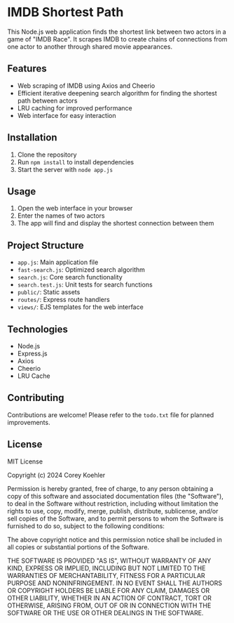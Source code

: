 # IMDB Shortest Path

This Node.js web application finds the shortest link between two actors in a game of "IMDB Race". It scrapes IMDB to create chains of connections from one actor to another through shared movie appearances.

## Features

- Web scraping of IMDB using Axios and Cheerio
- Efficient iterative deepening search algorithm for finding the shortest path between actors
- LRU caching for improved performance
- Web interface for easy interaction

## Installation

1. Clone the repository
2. Run `npm install` to install dependencies
3. Start the server with `node app.js`

## Usage

1. Open the web interface in your browser
2. Enter the names of two actors
3. The app will find and display the shortest connection between them

## Project Structure

- `app.js`: Main application file
- `fast-search.js`: Optimized search algorithm
- `search.js`: Core search functionality
- `search.test.js`: Unit tests for search functions
- `public/`: Static assets
- `routes/`: Express route handlers
- `views/`: EJS templates for the web interface

## Technologies

- Node.js
- Express.js
- Axios
- Cheerio
- LRU Cache

## Contributing

Contributions are welcome! Please refer to the `todo.txt` file for planned improvements.

## License

MIT License

Copyright (c) 2024 Corey Koehler

Permission is hereby granted, free of charge, to any person obtaining a copy
of this software and associated documentation files (the "Software"), to deal
in the Software without restriction, including without limitation the rights
to use, copy, modify, merge, publish, distribute, sublicense, and/or sell
copies of the Software, and to permit persons to whom the Software is
furnished to do so, subject to the following conditions:

The above copyright notice and this permission notice shall be included in all
copies or substantial portions of the Software.

THE SOFTWARE IS PROVIDED "AS IS", WITHOUT WARRANTY OF ANY KIND, EXPRESS OR
IMPLIED, INCLUDING BUT NOT LIMITED TO THE WARRANTIES OF MERCHANTABILITY,
FITNESS FOR A PARTICULAR PURPOSE AND NONINFRINGEMENT. IN NO EVENT SHALL THE
AUTHORS OR COPYRIGHT HOLDERS BE LIABLE FOR ANY CLAIM, DAMAGES OR OTHER
LIABILITY, WHETHER IN AN ACTION OF CONTRACT, TORT OR OTHERWISE, ARISING FROM,
OUT OF OR IN CONNECTION WITH THE SOFTWARE OR THE USE OR OTHER DEALINGS IN THE
SOFTWARE.
